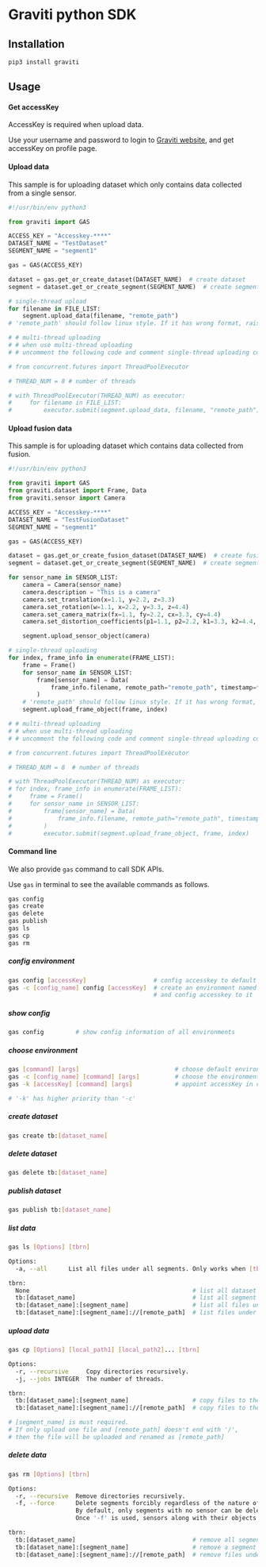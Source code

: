 # Graviti python SDK

## Installation

```bash
pip3 install graviti
```

## Usage

#### Get accessKey

AccessKey is required when upload data.

Use your username and password to login to [Graviti website](https://gas.graviti.cn/),
and get accessKey on profile page.

#### Upload data

This sample is for uploading dataset which only contains data collected from a single sensor.

```python
#!/usr/bin/env python3

from graviti import GAS

ACCESS_KEY = "Accesskey-****"
DATASET_NAME = "TestDataset"
SEGMENT_NAME = "segment1"

gas = GAS(ACCESS_KEY)

dataset = gas.get_or_create_dataset(DATASET_NAME)  # create dataset
segment = dataset.get_or_create_segment(SEGMENT_NAME)  # create segment

# single-thread upload
for filename in FILE_LIST:
    segment.upload_data(filename, "remote_path")
# 'remote_path' should follow linux style. If it has wrong format, raise GASPathError.

# # multi-thread uploading
# # when use multi-thread uploading
# # uncomment the following code and comment single-thread uploading code

# from concurrent.futures import ThreadPoolExecutor

# THREAD_NUM = 8 # number of threads

# with ThreadPoolExecutor(THREAD_NUM) as executor:
#     for filename in FILE_LIST:
#         executor.submit(segment.upload_data, filename, "remote_path")
```

#### Upload fusion data

This sample is for uploading dataset which contains data collected from fusion.

```python
#!/usr/bin/env python3

from graviti import GAS
from graviti.dataset import Frame, Data
from graviti.sensor import Camera

ACCESS_KEY = "Accesskey-****"
DATASET_NAME = "TestFusionDataset"
SEGMENT_NAME = "segment1"

gas = GAS(ACCESS_KEY)

dataset = gas.get_or_create_fusion_dataset(DATASET_NAME)  # create fusion dataset
segment = dataset.get_or_create_segment(SEGMENT_NAME)  # create segment

for sensor_name in SENSOR_LIST:
    camera = Camera(sensor_name)
    camera.description = "This is a camera"
    camera.set_translation(x=1.1, y=2.2, z=3.3)
    camera.set_rotation(w=1.1, x=2.2, y=3.3, z=4.4)
    camera.set_camera_matrix(fx=1.1, fy=2.2, cx=3.3, cy=4.4)
    camera.set_distortion_coefficients(p1=1.1, p2=2.2, k1=3.3, k2=4.4, k3=5.5)

    segment.upload_sensor_object(camera)

# single-thread uploading
for index, frame_info in enumerate(FRAME_LIST):
    frame = Frame()
    for sensor_name in SENSOR_LIST:
        frame[sensor_name] = Data(
            frame_info.filename, remote_path="remote_path", timestamp=frame_info.timestamp,
        )
    # 'remote_path' should follow linux style. If it has wrong format, raise GASPathError.
    segment.upload_frame_object(frame, index)

# # multi-thread uploading
# # when use multi-thread uploading
# # uncomment the following code and comment single-thread uploading code

# from concurrent.futures import ThreadPoolExecutor

# THREAD_NUM = 8  # number of threads

# with ThreadPoolExecutor(THREAD_NUM) as executor:
# for index, frame_info in enumerate(FRAME_LIST):
#     frame = Frame()
#     for sensor_name in SENSOR_LIST:
#         frame[sensor_name] = Data(
#             frame_info.filename, remote_path="remote_path", timestamp=frame_info.timestamp,
#         )
#         executor.submit(segment.upload_frame_object, frame, index)
```

#### Command line

We also provide `gas` command to call SDK APIs.

Use `gas` in terminal to see the available commands as follows.

```bash
gas config
gas create
gas delete
gas publish
gas ls
gas cp
gas rm
```

##### config environment

```bash
gas config [accessKey]                   # config accesskey to default environment
gas -c [config_name] config [accessKey]  # create an environment named [config_name]
                                         # and config accesskey to it
```

##### show config

```bash
gas config         # show config information of all environments
```

##### choose environment

```bash
gas [command] [args]                           # choose default environment
gas -c [config_name] [command] [args]          # choose the environment named [config_name]
gas -k [accessKey] [command] [args]            # appoint accessKey in current command line

# '-k' has higher priority than '-c'
```

##### create dataset

```bash
gas create tb:[dataset_name]
```

##### delete dataset

```bash
gas delete tb:[dataset_name]
```

##### publish dataset

```bash
gas publish tb:[dataset_name]
```

##### list data

```bash
gas ls [Options] [tbrn]

Options:
  -a, --all      List all files under all segments. Only works when [tbrn] is tb:[dataset_name].

tbrn:
  None                                              # list all dataset names
  tb:[dataset_name]                                 # list all segment names under the dataset
  tb:[dataset_name]:[segment_name]                  # list all files under the segment
  tb:[dataset_name]:[segment_name]://[remote_path]  # list files under the remote path
```

##### upload data

```bash
gas cp [Options] [local_path1] [local_path2]... [tbrn]

Options:
  -r, --recursive     Copy directories recursively.
  -j, --jobs INTEGER  The number of threads.

tbrn:
  tb:[dataset_name]:[segment_name]                  # copy files to the segment
  tb:[dataset_name]:[segment_name]://[remote_path]  # copy files to the remote path

# [segment_name] is must required.
# If only upload one file and [remote_path] doesn't end with '/',
# then the file will be uploaded and renamed as [remote_path]
```

##### delete data

```bash
gas rm [Options] [tbrn]

Options:
  -r, --recursive  Remove directories recursively.
  -f, --force      Delete segments forcibly regardless of the nature of the dataset.
                   By default, only segments with no sensor can be deleted.
                   Once '-f' is used, sensors along with their objects will also be deleted.

tbrn:
  tb:[dataset_name]                                 # remove all segments under the dataset
  tb:[dataset_name]:[segment_name]                  # remove a segment
  tb:[dataset_name]:[segment_name]://[remote_path]  # remove files under the remote path
```
